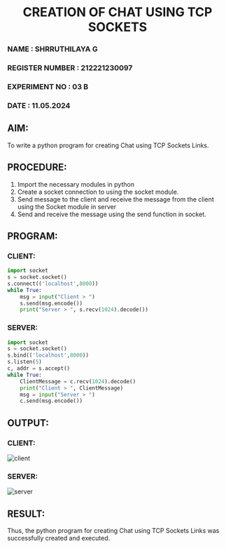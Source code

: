 <H1 ALIGN=CENTER> CREATION OF CHAT USING TCP SOCKETS </H1>
<H3> NAME : SHRRUTHILAYA G </H3>
<H3> REGISTER NUMBER : 212221230097 </H3>
<H3>EXPERIMENT NO : 03 B </H3>
<H3>DATE  : 11.05.2024 </H3>

## AIM:
To write a python program for creating Chat using TCP Sockets Links.
## PROCEDURE:
1. Import the necessary modules in python
2. Create a socket connection to using the socket module.
3. Send message to the client and receive the message from the client using the Socket module in
 server
4. Send and receive the message using the send function in socket.

## PROGRAM:
### CLIENT:
```PYTHON
import socket
s = socket.socket()
s.connect(('localhost',8000))
while True:
    msg = input("Client > ")
    s.send(msg.encode())
    print("Server > ", s.recv(1024).decode())
```
### SERVER:

```PYTHON
import socket
s = socket.socket()
s.bind(('localhost',8000))
s.listen(5)
c, addr = s.accept()
while True:
    ClientMessage = c.recv(1024).decode()
    print("Client > ", ClientMessage)
    msg = input("Server > ")
    c.send(msg.encode())
```
## OUTPUT:
### CLIENT:
![client](https://github.com/Shrruthilaya-Gangadaran/3b_CHAT_USING_TCP_SOCKETS/assets/93427705/ce82aa35-07ba-4137-8a00-3221446b129f)

### SERVER:

![server](https://github.com/Shrruthilaya-Gangadaran/3b_CHAT_USING_TCP_SOCKETS/assets/93427705/eb91ca2c-551d-42f4-b2e5-e51a61492d9f)

## RESULT:
Thus, the python program for creating Chat using TCP Sockets Links was successfully 
created and executed.
